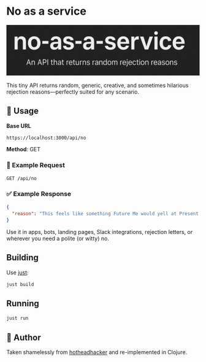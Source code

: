 # No as a service

![](./NaaS.png "No as a Service")

This tiny API returns random, generic, creative, and sometimes hilarious rejection reasons—perfectly suited for any scenario.

## 🚀 Usage

**Base URL**

```
https://localhost:3000/api/no
```

**Method**: GET

### 🔄 Example Request
```http
GET /api/no
```

### ✅ Example Response
```json
{
  "reason": "This feels like something Future Me would yell at Present Me for agreeing to."
}
```

Use it in apps, bots, landing pages, Slack integrations, rejection letters, or wherever you need a polite (or witty) no.

## Building

Use [just](https://github.com/casey/just):

```sh
just build
```

## Running

```sh
just run
```

## 👤 Author

Taken shamelessly from [hotheadhacker](https://github.com/hotheadhacker) and re-implemented in Clojure.
